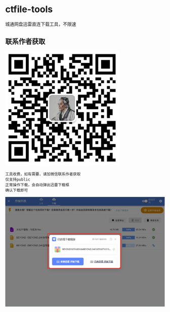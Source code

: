 # ctfile-tools
城通网盘迅雷直连下载工具，不限速

## 联系作者获取
![加微信 yuyi297341015](w.png)

````
工具收费，如有需要，请加微信联系作者获取
仅支持public
正常操作下载，会自动弹出迅雷下载框
确认下载即可
````

![加微信 yuyi297341015](2.png)
